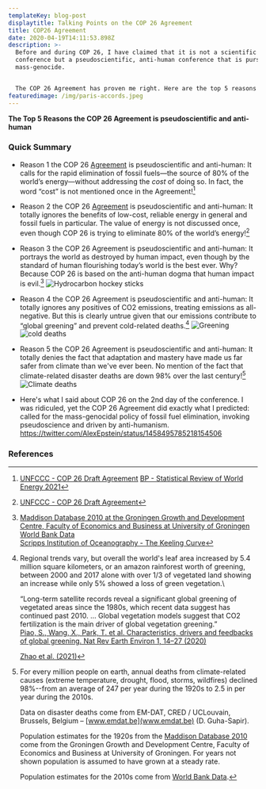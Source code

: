 ```yaml
---
templateKey: blog-post
displaytitle: Talking Points on the COP 26 Agreement
title: COP26 Agreement
date: 2020-04-19T14:11:53.898Z
description: >-
  Before and during COP 26, I have claimed that it is not a scientific
  conference but a pseudoscientific, anti-human conference that is pursuing
  mass-genocide.


  The COP 26 Agreement has proven me right. Here are the top 5 reasons the Agreement is pseudoscientific and anti-human.
featuredimage: /img/paris-accords.jpeg
---
```

**The Top 5 Reasons the COP 26 Agreement is pseudoscientific and anti-human**

### Quick Summary

- Reason 1 the COP 26 [Agreement](https://unfccc.int/sites/default/files/resource/Overarching_decision_1-CP-26_0.pdf) is pseudoscientific and anti-human: It calls for the rapid elimination of fossil fuels—the source of 80% of the world’s energy—without addressing the *cost* of doing so. In fact, the word “cost” is not mentioned once in the Agreement![^1]

- Reason 2 the COP 26 [Agreement](https://unfccc.int/sites/default/files/resource/Overarching_decision_1-CP-26_0.pdf) is pseudoscientific and anti-human: It totally ignores the benefits of low-cost, reliable energy in general and fossil fuels in particular. The value of energy is not discussed once, even though COP 26 is trying to eliminate 80% of the world’s energy![^2]

- Reason 3 the COP 26 Agreement is pseudoscientific and anti-human: It portrays the world as destroyed by human impact, even though by the standard of human flourishing today’s world is the best ever. Why? Because COP 26 is based on the anti-human dogma that human impact is evil.[^3]
![Hydrocarbon hockey sticks](/img/art-07-the-hydrocarbons-and-human-flourishing-hockey-sticks.png)

- Reason 4 the COP 26 Agreement is pseudoscientific and anti-human: It totally ignores any positives of CO2 emissions, treating emissions as all-negative. But this is clearly untrue given that our emissions contribute to “global greening” and prevent cold-related deaths.[^4]
    ![Greening](/img/greeninga.jpg)
    ![cold deaths](/img/colddeathsb.jpg)

- Reason 5 the COP 26 Agreement is pseudoscientific and anti-human: It totally denies the fact that adaptation and mastery have made us far safer from climate than we've ever been. No mention of the fact that climate-related disaster deaths are down 98% over the last century![^5]
![Climate deaths](/img/art-03-more-fossil-fuel-use-plummeting-climate-related-disaster-deaths.png)

- Here's what I said about COP 26 on the 2nd day of the conference. I was ridiculed, yet the COP 26 Agreement did exactly what I predicted: called for the mass-genocidal policy of fossil fuel elimination, invoking pseudoscience and driven by anti-humanism.
https://twitter.com/AlexEpstein/status/1458495785218154506

### References

[^1]:
    [UNFCCC - COP 26 Draft Agreement](https://unfccc.int/sites/default/files/resource/Overarching_decision_1-CP-26_0.pdf)
    [BP - Statistical Review of World Energy 2021](https://www.bp.com/en/global/corporate/energy-economics/statistical-review-of-world-energy.html)

[^2]: [UNFCCC - COP 26 Draft Agreement](https://unfccc.int/sites/default/files/resource/Overarching_decision_1-CP-26_0.pdf)

[^3]:
    [Maddison Database 2010 at the Groningen Growth and Development Centre, Faculty of Economics and Business at University of Groningen](https://www.rug.nl/ggdc/historicaldevelopment/maddison/)\
    [World Bank Data](https://data.worldbank.org/)\
    [Scripps Institution of Oceanography - The Keeling Curve](https://keelingcurve.ucsd.edu/)

[^4]:
    Regional trends vary, but overall the world's leaf area increased by 5.4 million square kilometers, or an amazon rainforest worth of greening, between 2000 and 2017 alone with over 1/3 of vegetated land showing an increase while only 5% showed a loss of green vegetation.\

    “Long-term satellite records reveal a significant global greening of vegetated areas since the 1980s, which recent data suggest has continued past 2010. … Global vegetation models suggest that CO2 fertilization is the main driver of global vegetation greening.”\
    [Piao, S., Wang, X., Park, T. et al. Characteristics, drivers and feedbacks of global greening. Nat Rev Earth Environ 1, 14–27 (2020)](https://doi.org/10.1038/s43017-019-0001-x)

    [Zhao et al. (2021)](https://doi.org/10.1016/S2542-5196(21)00081-4)

[^5]:
    For every million people on earth, annual deaths from climate-related causes (extreme temperature, drought, flood, storms, wildfires) declined 98%--from an average of 247 per year during the 1920s to 2.5 in per year during the 2010s.

    Data on disaster deaths come from EM-DAT, CRED / UCLouvain, Brussels, Belgium – [www.emdat.be](www.emdat.be) (D. Guha-Sapir).

    Population estimates for the 1920s from the [Maddison Database 2010](https://www.rug.nl/ggdc/historicaldevelopment/maddison/releases/maddison-database-2010) come from the Groningen Growth and Development Centre, Faculty of Economics and Business at University of Groningen. For years not shown population is assumed to have grown at a steady rate.

    Population estimates for the 2010s come from [World Bank Data](https://data.worldbank.org/indicator/SP.POP.TOTL).